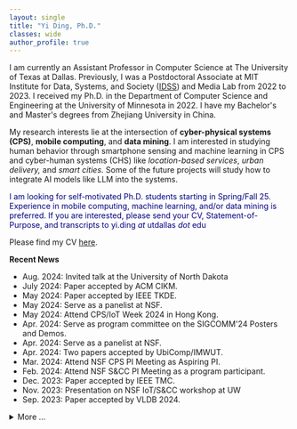 ```yaml
---
layout: single
title: "Yi Ding, Ph.D."
classes: wide
author_profile: true
---
```


I am currently an Assistant Professor in Computer Science at The University of Texas at Dallas. Previously, I was a Postdoctoral Associate at MIT Institute for Data, Systems, and Society ([IDSS](https://idss.mit.edu/staff/postdoctoral-associate-ssrc/)) and Media Lab from 2022 to 2023. I received my Ph.D. in the Department of Computer Science and Engineering at the University of Minnesota in 2022. I have my Bachelor's and Master's degrees from Zhejiang University in China.

My research interests lie at the intersection of **cyber-physical systems (CPS)**, **mobile computing**, and **data mining**. I am interested in studying human behavior through smartphone sensing and machine learning in CPS and cyber-human systems (CHS) like *location-based services*, *urban delivery,* and *smart cities*. Some of the future projects will study how to integrate AI models like LLM into the systems.

<span style="color:Navy">I am looking for self-motivated Ph.D. students starting in Spring/Fall 25. Experience in mobile computing, machine learning, and/or data mining is preferred. If you are interested, please send your CV, Statement-of-Purpose, and transcripts to yi.ding *at* utdallas *dot* edu</span>

Please find my CV [here](https://yi-ding.me/assets/files/CV_Yi.pdf).

**Recent News**

* Aug. 2024: Invited talk at the University of North Dakota
* July 2024: Paper accepted by ACM CIKM.
* May 2024: Paper accepted by IEEE TKDE.
* May 2024: Serve as a panelist at NSF.
* May 2024: Attend CPS/IoT Week 2024 in Hong Kong.
* Apr. 2024: Serve as program committee on the SIGCOMM'24 Posters and Demos.
* Apr. 2024: Serve as a panelist at NSF.
* Apr. 2024: Two papers accepted by UbiComp/IMWUT.
* Mar. 2024: Attend NSF CPS PI Meeting as Aspiring PI.
* Feb. 2024: Attend NSF S&CC PI Meeting as a program participant.
* Dec. 2023: Paper accepted by IEEE TMC.
* Nov. 2023: Presentation on NSF IoT/S&CC workshop at UW
* Sep. 2023: Paper accepted by VLDB 2024.
<details markdown=block>
<summary>More ...</summary>
<br>

* Aug. 2023: Start Assistant Professor appointment at UT Dallas.
* Jul. 2023: Serve as program committee on the SIGCOMM'23 Posters and Demos.
* Apr. 2023: Co-authored paper accepted by ACM Transactions on Sensor Networks (TOSN).
* Mar. 2023: Serve as a reviewer for ACM SIGKDD 2023.
* Oct. 2022: Start postdoctoral associate appointment at MIT.
* Aug. 2022: Co-authored paper accepted by ACM SIGSPATIAL 2022.
* Aug. 2022: Present **Para-Pred** at KDD. Glad to see some new friends and old friends.
* Jul. 2022: Gave a talk at [Kargo](https://mykargo.com/).
* Jul. 2022: 1st-authored paper accepted by IEEE/ACM ToN.
* Jun. 2022: I gave a talk to the Location-based Service (LBS) team in ByteDance.
* May. 2022: Co-authored paper accepted by ACM SIGKDD'22.
* Apr. 2022: Selected to participate in the [CPS Rising Stars Workshop 2022](https://cps-rising-stars2022.com/).
* Apr. 2022: Co-authored paper accepted by ACM IMWUT (UbiComp'22).
* Feb. 2022: 2nd-authored paper accepted by ACM MobiCom'22.
* Jan. 2022: 1st-authored paper **P2-Loc** accepted by ACM IMWUT (UbiComp'22).
* Nov. 2021: Co-authored paper won the outstanding paper award at IEEE RTSS'21.
* Oct. 2021: **VALID** mentioned in MIT Technology Review.
* Oct. 2021: 1st-author paper **SmartLoc** accepted by ACM IMWUT (UbiComp'22).
* Aug. 2021: Co-authored paper accepted by IEEE RTSS'21.
* Jul. 2021: 2nd-author paper **ALWAES** accepted by ACM IMWUT (UbiComp'21).
* Jul. 2021: 1st-author paper accepted by IEEE/ACM ToN.
* Jul. 2021: [Data-set](https://tianchi.aliyun.com/dataset/dataDetail?dataId=106807) released of on-demand delivery order distribution in Shenzhen.
* Jul. 2021: 1st-author paper **RL-Dispatch** accepted by ACM IMWUT (UbiComp'21).
* Apr. 2021: 1st-author paper **VALID** accepted by SIGCOMM' 21.
* Apr. 2021: **aBeacon** paper presented at [NSDI' 21](https://www.usenix.org/conference/nsdi21/presentation/ding).
* Sep. 2020: [Data-set](https://tianchi.aliyun.com/dataset/dataDetail?dataId=76359) released of Bluetooth beacons, couriers' reports, and trajectories.
* Aug. 2020: **aBeacon** system introduced in [Alibaba Tech. officials accounts](https://mp.weixin.qq.com/s/7jVa-K-qUlYIrCg3YpPSEQ).
* Aug. 2020: 2nd-author paper **Trans-Loc** accepted by MobiCom' 20.
* Jun. 2020: 1st-author paper **aBeacon** accepted by NSDI' 21.

</details>

